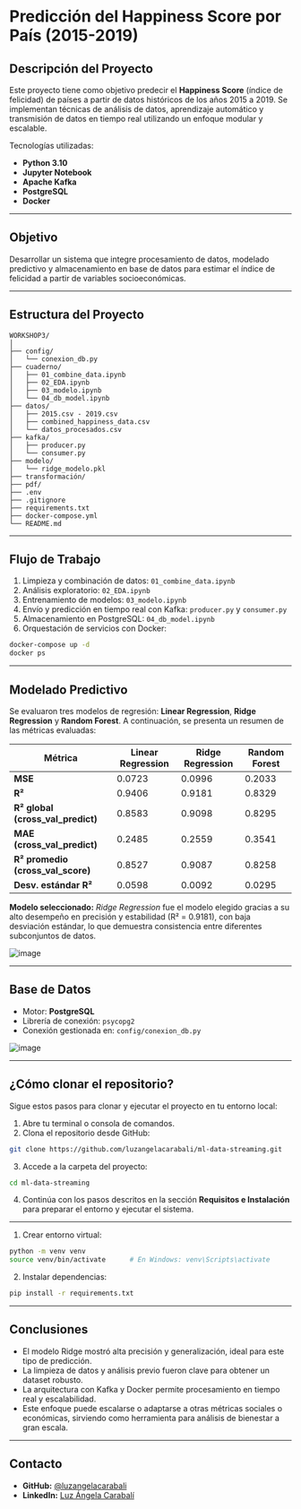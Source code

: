 # Predicción del Happiness Score por País (2015-2019)

## Descripción del Proyecto

Este proyecto tiene como objetivo predecir el **Happiness Score** (índice de felicidad) de países a partir de datos históricos de los años 2015 a 2019. Se implementan técnicas de análisis de datos, aprendizaje automático y transmisión de datos en tiempo real utilizando un enfoque modular y escalable.

Tecnologías utilizadas:

* **Python 3.10**
* **Jupyter Notebook**
* **Apache Kafka**
* **PostgreSQL**
* **Docker**

---

## Objetivo

Desarrollar un sistema que integre procesamiento de datos, modelado predictivo y almacenamiento en base de datos para estimar el índice de felicidad a partir de variables socioeconómicas.

---

## Estructura del Proyecto

```
WORKSHOP3/
│
├── config/
│   └── conexion_db.py
├── cuaderno/
│   ├── 01_combine_data.ipynb
│   ├── 02_EDA.ipynb
│   ├── 03_modelo.ipynb
│   └── 04_db_model.ipynb
├── datos/
│   ├── 2015.csv - 2019.csv
│   ├── combined_happiness_data.csv
│   └── datos_procesados.csv
├── kafka/
│   ├── producer.py
│   └── consumer.py
├── modelo/
│   └── ridge_modelo.pkl
├── transformación/
├── pdf/
├── .env
├── .gitignore
├── requirements.txt
├── docker-compose.yml
└── README.md
```

---

## Flujo de Trabajo

1. Limpieza y combinación de datos: `01_combine_data.ipynb`
2. Análisis exploratorio: `02_EDA.ipynb`
3. Entrenamiento de modelos: `03_modelo.ipynb`
4. Envío y predicción en tiempo real con Kafka: `producer.py` y `consumer.py`
5. Almacenamiento en PostgreSQL: `04_db_model.ipynb`
6. Orquestación de servicios con Docker:

```bash
docker-compose up -d
docker ps
```

---

## Modelado Predictivo

Se evaluaron tres modelos de regresión: **Linear Regression**, **Ridge Regression** y **Random Forest**. A continuación, se presenta un resumen de las métricas evaluadas:

| Métrica                             | Linear Regression | Ridge Regression | Random Forest |
| ----------------------------------- | ----------------- | ---------------- | ------------- |
| **MSE**                             | 0.0723            | 0.0996           | 0.2033        |
| **R²**                              | 0.9406            | 0.9181           | 0.8329        |
| **R² global (cross\_val\_predict)** | 0.8583            | 0.9098           | 0.8295        |
| **MAE (cross\_val\_predict)**       | 0.2485            | 0.2559           | 0.3541        |
| **R² promedio (cross\_val\_score)** | 0.8527            | 0.9087           | 0.8258        |
| **Desv. estándar R²**               | 0.0598            | 0.0092           | 0.0295        |

**Modelo seleccionado:** *Ridge Regression* fue el modelo elegido gracias a su alto desempeño en precisión y estabilidad (R² = 0.9181), con baja desviación estándar, lo que demuestra consistencia entre diferentes subconjuntos de datos.

![image](https://github.com/user-attachments/assets/689ca11e-0c8f-4c85-8c2f-c3de099d7fb4)

---

## Base de Datos

* Motor: **PostgreSQL**
* Librería de conexión: `psycopg2`
* Conexión gestionada en: `config/conexion_db.py`

![image](https://github.com/user-attachments/assets/74eb444d-d638-4378-b09b-eabda0d3d25d)

---

##  ¿Cómo clonar el repositorio?

Sigue estos pasos para clonar y ejecutar el proyecto en tu entorno local:

1. Abre tu terminal o consola de comandos.
2. Clona el repositorio desde GitHub:

```bash
git clone https://github.com/luzangelacarabali/ml-data-streaming.git
```

3. Accede a la carpeta del proyecto:

```bash
cd ml-data-streaming
```

4. Continúa con los pasos descritos en la sección **Requisitos e Instalación** para preparar el entorno y ejecutar el sistema.
---

1. Crear entorno virtual:

```bash
python -m venv venv
source venv/bin/activate      # En Windows: venv\Scripts\activate
```

2. Instalar dependencias:

```bash
pip install -r requirements.txt
```

---
## Conclusiones 

* El modelo Ridge mostró alta precisión y generalización, ideal para este tipo de predicción.
* La limpieza de datos y análisis previo fueron clave para obtener un dataset robusto.
* La arquitectura con Kafka y Docker permite procesamiento en tiempo real y escalabilidad.
* Este enfoque puede escalarse o adaptarse a otras métricas sociales o económicas, sirviendo como herramienta para análisis de bienestar a gran escala.

---

## Contacto

* **GitHub:** [@luzangelacarabali](https://github.com/luzangelacarabali)
* **LinkedIn:** [Luz Ángela Carabalí](https://www.linkedin.com/in/luz-angela-carabali-mulato-12b561306?utm_source=share&utm_campaign=share_via&utm_content=profile&utm_medium=ios_app)

